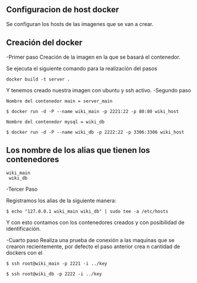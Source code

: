  Configuracion de host docker 
------------------------
Se configuran los hosts de las imagenes que se van a crear.

 Creación del docker 
------------------------
-Primer paso
Creación de la imagen en la que se basará el contenedor.

Se ejecuta el siguiente comando para la realización del pasos

```
docker build -t server .
```
Y tenemos creado nuestra imagen con ubuntu y ssh activo.
-Segundo paso 

```
Nombre del contenedor main = server_main

$ docker run -d -P --name wiki_main -p 2221:22 -p 80:80 wiki_host

Nombre del contenedor mysql = wiki_db

$ docker run -d -P --name wiki_db -p 2222:22 -p 3306:3306 wiki_host

```
Los nombre de los alias que tienen los contenedores
 ---
```
wiki_main 
 wiki_db 
```
-Tercer Paso

Registramos los alias de la siguiente manera:

` $ echo "127.0.0.1 wiki_main wiki_db" | sudo tee -a /etc/hosts `

Y con esto contamos con los contenedores creados y con posibilidad de identificación.

-Cuarto paso
Realiza una prueba de conexión a las maquinas que se crearon recientemente, por defecto el paso anterior crea n cantidad de dockers con el
```
$ ssh root@wiki_main -p 2221 -i ../key

$ ssh root@wiki_db -p 2222 -i ../key
```


